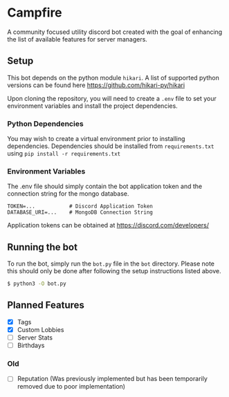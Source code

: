 # Campfire

A community focused utility discord bot created with the goal of enhancing the list of available features for server managers.

## Setup

This bot depends on the python module `hikari`. A list of supported python versions can be found here https://github.com/hikari-py/hikari

Upon cloning the repository, you will need to create a `.env` file to set your environment variables and install the project dependencies. 

### Python Dependencies

You may wish to create a virtual environment prior to installing dependencies. Dependencies should be installed from `requirements.txt` using `pip install -r requirements.txt`

### Environment Variables

The .env file should simply contain the bot application token and the connection string for the mongo database.

```
TOKEN=...           # Discord Application Token
DATABASE_URI=...    # MongoDB Connection String
```

Application tokens can be obtained at https://discord.com/developers/

## Running the bot

To run the bot, simply run the `bot.py` file in the `bot` directory. Please note this should only be done after following the setup instructions listed above.

```bash
$ python3 -O bot.py
```

## Planned Features

- [x] Tags
- [x] Custom Lobbies
- [ ] Server Stats
- [ ] Birthdays

### Old

- [ ] Reputation    (Was previously implemented but has been temporarily removed due to poor implementation)
